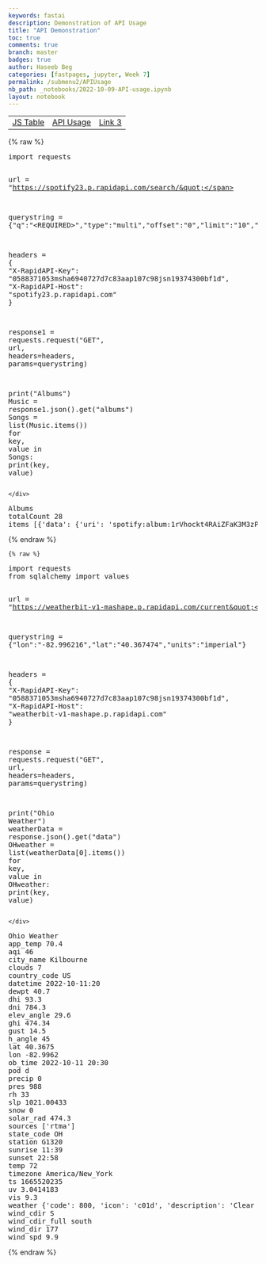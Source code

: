 ```yaml
---
keywords: fastai
description: Demonstration of API Usage 
title: "API Demonstration"
toc: true
comments: true 
branch: master
badges: true
author: Haseeb Beg
categories: [fastpages, jupyter, Week 7]
permalink: /submenu2/APIUsage
nb_path: _notebooks/2022-10-09-API-usage.ipynb
layout: notebook
---
```


<!--
#################################################
### THIS FILE WAS AUTOGENERATED! DO NOT EDIT! ###
#################################################
# file to edit: _notebooks/2022-10-09-API-usage.ipynb
-->

<div class="container" id="notebook-container">
        
<div class="cell border-box-sizing text_cell rendered"><div class="inner_cell">
<div class="text_cell_render border-box-sizing rendered_html">
<table>
        <tbody>
    <tr>
        <td>
        <a href="{{site.baseurl}}/submenu/js-trial-and-error">JS Table</a>
        </td>
        <td>
        <a href="{{site.baseurl}}/submenu2/APIUsage">API Usage</a>
        </td>
        <td>
        <a href="#">Link 3</a>
        </td>
    </tr>
        </tbody>
</table>
</div>
</div>
</div>
    {% raw %}
    
<div class="cell border-box-sizing code_cell rendered">
<div class="input">

<div class="inner_cell">
    <div class="input_area">
<div class=" highlight hl-ipython3"><pre><span></span><span class="kn">import</span> <span class="nn">requests</span>

<span class="n">url</span> <span class="o">=</span> <span class="s2">&quot;https://spotify23.p.rapidapi.com/search/&quot;</span>

<span class="n">querystring</span> <span class="o">=</span> <span class="p">{</span><span class="s2">&quot;q&quot;</span><span class="p">:</span><span class="s2">&quot;&lt;REQUIRED&gt;&quot;</span><span class="p">,</span><span class="s2">&quot;type&quot;</span><span class="p">:</span><span class="s2">&quot;multi&quot;</span><span class="p">,</span><span class="s2">&quot;offset&quot;</span><span class="p">:</span><span class="s2">&quot;0&quot;</span><span class="p">,</span><span class="s2">&quot;limit&quot;</span><span class="p">:</span><span class="s2">&quot;10&quot;</span><span class="p">,</span><span class="s2">&quot;numberOfTopResults&quot;</span><span class="p">:</span><span class="s2">&quot;5&quot;</span><span class="p">}</span>

<span class="n">headers</span> <span class="o">=</span> <span class="p">{</span>
	<span class="s2">&quot;X-RapidAPI-Key&quot;</span><span class="p">:</span> <span class="s2">&quot;0588371053msha6940727d7c83aap107c98jsn19374300bf1d&quot;</span><span class="p">,</span>
	<span class="s2">&quot;X-RapidAPI-Host&quot;</span><span class="p">:</span> <span class="s2">&quot;spotify23.p.rapidapi.com&quot;</span>
<span class="p">}</span>

<span class="n">response1</span> <span class="o">=</span> <span class="n">requests</span><span class="o">.</span><span class="n">request</span><span class="p">(</span><span class="s2">&quot;GET&quot;</span><span class="p">,</span> <span class="n">url</span><span class="p">,</span> <span class="n">headers</span><span class="o">=</span><span class="n">headers</span><span class="p">,</span> <span class="n">params</span><span class="o">=</span><span class="n">querystring</span><span class="p">)</span>



<span class="nb">print</span><span class="p">(</span><span class="s2">&quot;Albums&quot;</span><span class="p">)</span>
<span class="n">Music</span> <span class="o">=</span> <span class="n">response1</span><span class="o">.</span><span class="n">json</span><span class="p">()</span><span class="o">.</span><span class="n">get</span><span class="p">(</span><span class="s2">&quot;albums&quot;</span><span class="p">)</span>
<span class="n">Songs</span> <span class="o">=</span> <span class="nb">list</span><span class="p">(</span><span class="n">Music</span><span class="o">.</span><span class="n">items</span><span class="p">())</span>
<span class="k">for</span> <span class="n">key</span><span class="p">,</span> <span class="n">value</span> <span class="ow">in</span> <span class="n">Songs</span><span class="p">:</span>
	<span class="nb">print</span><span class="p">(</span><span class="n">key</span><span class="p">,</span> <span class="n">value</span><span class="p">)</span>
</pre></div>

    </div>
</div>
</div>

<div class="output_wrapper">
<div class="output">

<div class="output_area">

<div class="output_subarea output_stream output_stdout output_text">
<pre>Albums
totalCount 28
items [{&#39;data&#39;: {&#39;uri&#39;: &#39;spotify:album:1rVhockt4RAiZFaK3M3zPB&#39;, &#39;name&#39;: &#39;No Jacket Required (2016 Remaster)&#39;, &#39;artists&#39;: {&#39;items&#39;: [{&#39;uri&#39;: &#39;spotify:artist:4lxfqrEsLX6N1N4OCSkILp&#39;, &#39;profile&#39;: {&#39;name&#39;: &#39;Phil Collins&#39;}}]}, &#39;coverArt&#39;: {&#39;sources&#39;: [{&#39;url&#39;: &#39;https://i.scdn.co/image/ab67616d00001e0279553c4dcec1846d3a5c49ab&#39;, &#39;width&#39;: 300, &#39;height&#39;: 300}, {&#39;url&#39;: &#39;https://i.scdn.co/image/ab67616d0000485179553c4dcec1846d3a5c49ab&#39;, &#39;width&#39;: 64, &#39;height&#39;: 64}, {&#39;url&#39;: &#39;https://i.scdn.co/image/ab67616d0000b27379553c4dcec1846d3a5c49ab&#39;, &#39;width&#39;: 640, &#39;height&#39;: 640}]}, &#39;date&#39;: {&#39;year&#39;: 1985}}}, {&#39;data&#39;: {&#39;uri&#39;: &#39;spotify:album:7avlHipAwnKsxcXwC9Wpin&#39;, &#39;name&#39;: &#39;No Jacket Required (Deluxe Edition)&#39;, &#39;artists&#39;: {&#39;items&#39;: [{&#39;uri&#39;: &#39;spotify:artist:4lxfqrEsLX6N1N4OCSkILp&#39;, &#39;profile&#39;: {&#39;name&#39;: &#39;Phil Collins&#39;}}]}, &#39;coverArt&#39;: {&#39;sources&#39;: [{&#39;url&#39;: &#39;https://i.scdn.co/image/ab67616d00001e0257480be4ce4fd7659a25b7d9&#39;, &#39;width&#39;: 300, &#39;height&#39;: 300}, {&#39;url&#39;: &#39;https://i.scdn.co/image/ab67616d0000485157480be4ce4fd7659a25b7d9&#39;, &#39;width&#39;: 64, &#39;height&#39;: 64}, {&#39;url&#39;: &#39;https://i.scdn.co/image/ab67616d0000b27357480be4ce4fd7659a25b7d9&#39;, &#39;width&#39;: 640, &#39;height&#39;: 640}]}, &#39;date&#39;: {&#39;year&#39;: 1985}}}, {&#39;data&#39;: {&#39;uri&#39;: &#39;spotify:album:3JalRx7hoyAC7pyoc7aaw7&#39;, &#39;name&#39;: &#39;Some Assembly Required&#39;, &#39;artists&#39;: {&#39;items&#39;: [{&#39;uri&#39;: &#39;spotify:artist:1dwRnam2taNMv8H3VR6isd&#39;, &#39;profile&#39;: {&#39;name&#39;: &#39;Assembly of Dust&#39;}}]}, &#39;coverArt&#39;: {&#39;sources&#39;: [{&#39;url&#39;: &#39;https://i.scdn.co/image/ab67616d00001e023a08256fb7ce8a38b41ea5ff&#39;, &#39;width&#39;: 300, &#39;height&#39;: 300}, {&#39;url&#39;: &#39;https://i.scdn.co/image/ab67616d000048513a08256fb7ce8a38b41ea5ff&#39;, &#39;width&#39;: 64, &#39;height&#39;: 64}, {&#39;url&#39;: &#39;https://i.scdn.co/image/ab67616d0000b2733a08256fb7ce8a38b41ea5ff&#39;, &#39;width&#39;: 640, &#39;height&#39;: 640}]}, &#39;date&#39;: {&#39;year&#39;: 2009}}}, {&#39;data&#39;: {&#39;uri&#39;: &#39;spotify:album:5gxL1YPTDUtyUG2Qp3wVO0&#39;, &#39;name&#39;: &#39;Required Etiquette Vol. 1&#39;, &#39;artists&#39;: {&#39;items&#39;: [{&#39;uri&#39;: &#39;spotify:artist:0LyfQWJT6nXafLPZqxe9Of&#39;, &#39;profile&#39;: {&#39;name&#39;: &#39;Various Artists&#39;}}]}, &#39;coverArt&#39;: {&#39;sources&#39;: [{&#39;url&#39;: &#39;https://i.scdn.co/image/ab67616d00001e023f494786d82cc0f20a452dbe&#39;, &#39;width&#39;: 300, &#39;height&#39;: 300}, {&#39;url&#39;: &#39;https://i.scdn.co/image/ab67616d000048513f494786d82cc0f20a452dbe&#39;, &#39;width&#39;: 64, &#39;height&#39;: 64}, {&#39;url&#39;: &#39;https://i.scdn.co/image/ab67616d0000b2733f494786d82cc0f20a452dbe&#39;, &#39;width&#39;: 640, &#39;height&#39;: 640}]}, &#39;date&#39;: {&#39;year&#39;: 2014}}}, {&#39;data&#39;: {&#39;uri&#39;: &#39;spotify:album:53aQdegVPKq4MgSGgCQuLz&#39;, &#39;name&#39;: &#39;No Faith Required&#39;, &#39;artists&#39;: {&#39;items&#39;: [{&#39;uri&#39;: &#39;spotify:artist:4DMlDJn7CPSSS0DuUf1vrH&#39;, &#39;profile&#39;: {&#39;name&#39;: &#39;Snowy White&#39;}}, {&#39;uri&#39;: &#39;spotify:artist:5zRIFTHDQwGWKZ7z61fFKb&#39;, &#39;profile&#39;: {&#39;name&#39;: &#39;The White Flames&#39;}}]}, &#39;coverArt&#39;: {&#39;sources&#39;: [{&#39;url&#39;: &#39;https://i.scdn.co/image/ab67616d00001e02c3e11f275c54926f5bfcb411&#39;, &#39;width&#39;: 300, &#39;height&#39;: 300}, {&#39;url&#39;: &#39;https://i.scdn.co/image/ab67616d00004851c3e11f275c54926f5bfcb411&#39;, &#39;width&#39;: 64, &#39;height&#39;: 64}, {&#39;url&#39;: &#39;https://i.scdn.co/image/ab67616d0000b273c3e11f275c54926f5bfcb411&#39;, &#39;width&#39;: 640, &#39;height&#39;: 640}]}, &#39;date&#39;: {&#39;year&#39;: 1996}}}, {&#39;data&#39;: {&#39;uri&#39;: &#39;spotify:album:0BbeoTXqQv0qKki6CDcznI&#39;, &#39;name&#39;: &#39;Disassembly Required (Teaser Original Soundtrack)&#39;, &#39;artists&#39;: {&#39;items&#39;: [{&#39;uri&#39;: &#39;spotify:artist:0yXeAQirPMVzAlhxGvux1s&#39;, &#39;profile&#39;: {&#39;name&#39;: &#39;Liam Vickers&#39;}}]}, &#39;coverArt&#39;: {&#39;sources&#39;: [{&#39;url&#39;: &#39;https://i.scdn.co/image/ab67616d00001e0226cf2e2751ee0aec2cf62479&#39;, &#39;width&#39;: 300, &#39;height&#39;: 300}, {&#39;url&#39;: &#39;https://i.scdn.co/image/ab67616d0000485126cf2e2751ee0aec2cf62479&#39;, &#39;width&#39;: 64, &#39;height&#39;: 64}, {&#39;url&#39;: &#39;https://i.scdn.co/image/ab67616d0000b27326cf2e2751ee0aec2cf62479&#39;, &#39;width&#39;: 640, &#39;height&#39;: 640}]}, &#39;date&#39;: {&#39;year&#39;: 2021}}}, {&#39;data&#39;: {&#39;uri&#39;: &#39;spotify:album:1nYOe3S7pWbZwbzS92IScH&#39;, &#39;name&#39;: &#39;Required Repertoire for the 46th PTNA Piano Competition 2022, Vol. 1&#39;, &#39;artists&#39;: {&#39;items&#39;: [{&#39;uri&#39;: &#39;spotify:artist:0LyfQWJT6nXafLPZqxe9Of&#39;, &#39;profile&#39;: {&#39;name&#39;: &#39;Various Artists&#39;}}]}, &#39;coverArt&#39;: {&#39;sources&#39;: [{&#39;url&#39;: &#39;https://i.scdn.co/image/ab67616d00001e0258c6ffa1c61bed0f61ac1204&#39;, &#39;width&#39;: 300, &#39;height&#39;: 300}, {&#39;url&#39;: &#39;https://i.scdn.co/image/ab67616d0000485158c6ffa1c61bed0f61ac1204&#39;, &#39;width&#39;: 64, &#39;height&#39;: 64}, {&#39;url&#39;: &#39;https://i.scdn.co/image/ab67616d0000b27358c6ffa1c61bed0f61ac1204&#39;, &#39;width&#39;: 640, &#39;height&#39;: 640}]}, &#39;date&#39;: {&#39;year&#39;: 2022}}}, {&#39;data&#39;: {&#39;uri&#39;: &#39;spotify:album:3xEUUVwjNVvTaHQjcpea8O&#39;, &#39;name&#39;: &#39;Assembly Required&#39;, &#39;artists&#39;: {&#39;items&#39;: [{&#39;uri&#39;: &#39;spotify:artist:6ytGxUYeXamODJwiXuZvjO&#39;, &#39;profile&#39;: {&#39;name&#39;: &#39;Olivia Penalva&#39;}}]}, &#39;coverArt&#39;: {&#39;sources&#39;: [{&#39;url&#39;: &#39;https://i.scdn.co/image/ab67616d00001e02e098b0f0c819f5075263fd0c&#39;, &#39;width&#39;: 300, &#39;height&#39;: 300}, {&#39;url&#39;: &#39;https://i.scdn.co/image/ab67616d00004851e098b0f0c819f5075263fd0c&#39;, &#39;width&#39;: 64, &#39;height&#39;: 64}, {&#39;url&#39;: &#39;https://i.scdn.co/image/ab67616d0000b273e098b0f0c819f5075263fd0c&#39;, &#39;width&#39;: 640, &#39;height&#39;: 640}]}, &#39;date&#39;: {&#39;year&#39;: 2022}}}, {&#39;data&#39;: {&#39;uri&#39;: &#39;spotify:album:55bIeFDVLsLwa3WEnSJe0C&#39;, &#39;name&#39;: &#39;No Fantasy Required&#39;, &#39;artists&#39;: {&#39;items&#39;: [{&#39;uri&#39;: &#39;spotify:artist:5l9wiTZVfqQTfMDOt0HtwC&#39;, &#39;profile&#39;: {&#39;name&#39;: &#39;Tiga&#39;}}]}, &#39;coverArt&#39;: {&#39;sources&#39;: [{&#39;url&#39;: &#39;https://i.scdn.co/image/ab67616d00001e023542e4268c5a12d41a98b164&#39;, &#39;width&#39;: 300, &#39;height&#39;: 300}, {&#39;url&#39;: &#39;https://i.scdn.co/image/ab67616d000048513542e4268c5a12d41a98b164&#39;, &#39;width&#39;: 64, &#39;height&#39;: 64}, {&#39;url&#39;: &#39;https://i.scdn.co/image/ab67616d0000b2733542e4268c5a12d41a98b164&#39;, &#39;width&#39;: 640, &#39;height&#39;: 640}]}, &#39;date&#39;: {&#39;year&#39;: 2016}}}, {&#39;data&#39;: {&#39;uri&#39;: &#39;spotify:album:2ZNhj2qao5CEasrS2NH45J&#39;, &#39;name&#39;: &#39;No Assembly Required&#39;, &#39;artists&#39;: {&#39;items&#39;: [{&#39;uri&#39;: &#39;spotify:artist:70BRQ5tBte6kVqHviL3srE&#39;, &#39;profile&#39;: {&#39;name&#39;: &#39;Pieces Of A Dream&#39;}}]}, &#39;coverArt&#39;: {&#39;sources&#39;: [{&#39;url&#39;: &#39;https://i.scdn.co/image/ab67616d00001e0238b547096e33bf308c492a4b&#39;, &#39;width&#39;: 300, &#39;height&#39;: 300}, {&#39;url&#39;: &#39;https://i.scdn.co/image/ab67616d0000485138b547096e33bf308c492a4b&#39;, &#39;width&#39;: 64, &#39;height&#39;: 64}, {&#39;url&#39;: &#39;https://i.scdn.co/image/ab67616d0000b27338b547096e33bf308c492a4b&#39;, &#39;width&#39;: 640, &#39;height&#39;: 640}]}, &#39;date&#39;: {&#39;year&#39;: 2004}}}]
</pre>
</div>
</div>

</div>
</div>

</div>
    {% endraw %}

    {% raw %}
    
<div class="cell border-box-sizing code_cell rendered">
<div class="input">

<div class="inner_cell">
    <div class="input_area">
<div class=" highlight hl-ipython3"><pre><span></span><span class="kn">import</span> <span class="nn">requests</span>
<span class="kn">from</span> <span class="nn">sqlalchemy</span> <span class="kn">import</span> <span class="n">values</span>

<span class="n">url</span> <span class="o">=</span> <span class="s2">&quot;https://weatherbit-v1-mashape.p.rapidapi.com/current&quot;</span>

<span class="n">querystring</span> <span class="o">=</span> <span class="p">{</span><span class="s2">&quot;lon&quot;</span><span class="p">:</span><span class="s2">&quot;-82.996216&quot;</span><span class="p">,</span><span class="s2">&quot;lat&quot;</span><span class="p">:</span><span class="s2">&quot;40.367474&quot;</span><span class="p">,</span><span class="s2">&quot;units&quot;</span><span class="p">:</span><span class="s2">&quot;imperial&quot;</span><span class="p">}</span>

<span class="n">headers</span> <span class="o">=</span> <span class="p">{</span>
	<span class="s2">&quot;X-RapidAPI-Key&quot;</span><span class="p">:</span> <span class="s2">&quot;0588371053msha6940727d7c83aap107c98jsn19374300bf1d&quot;</span><span class="p">,</span>
	<span class="s2">&quot;X-RapidAPI-Host&quot;</span><span class="p">:</span> <span class="s2">&quot;weatherbit-v1-mashape.p.rapidapi.com&quot;</span>
<span class="p">}</span>

<span class="n">response</span> <span class="o">=</span> <span class="n">requests</span><span class="o">.</span><span class="n">request</span><span class="p">(</span><span class="s2">&quot;GET&quot;</span><span class="p">,</span> <span class="n">url</span><span class="p">,</span> <span class="n">headers</span><span class="o">=</span><span class="n">headers</span><span class="p">,</span> <span class="n">params</span><span class="o">=</span><span class="n">querystring</span><span class="p">)</span>

<span class="nb">print</span><span class="p">(</span><span class="s2">&quot;Ohio Weather&quot;</span><span class="p">)</span>
<span class="n">weatherData</span> <span class="o">=</span> <span class="n">response</span><span class="o">.</span><span class="n">json</span><span class="p">()</span><span class="o">.</span><span class="n">get</span><span class="p">(</span><span class="s2">&quot;data&quot;</span><span class="p">)</span>
<span class="n">OHweather</span> <span class="o">=</span> <span class="nb">list</span><span class="p">(</span><span class="n">weatherData</span><span class="p">[</span><span class="mi">0</span><span class="p">]</span><span class="o">.</span><span class="n">items</span><span class="p">())</span>
<span class="k">for</span> <span class="n">key</span><span class="p">,</span> <span class="n">value</span> <span class="ow">in</span> <span class="n">OHweather</span><span class="p">:</span>
	<span class="nb">print</span><span class="p">(</span><span class="n">key</span><span class="p">,</span> <span class="n">value</span><span class="p">)</span>
</pre></div>

    </div>
</div>
</div>

<div class="output_wrapper">
<div class="output">

<div class="output_area">

<div class="output_subarea output_stream output_stdout output_text">
<pre>Ohio Weather
app_temp 70.4
aqi 46
city_name Kilbourne
clouds 7
country_code US
datetime 2022-10-11:20
dewpt 40.7
dhi 93.3
dni 784.3
elev_angle 29.6
ghi 474.34
gust 14.5
h_angle 45
lat 40.3675
lon -82.9962
ob_time 2022-10-11 20:30
pod d
precip 0
pres 988
rh 33
slp 1021.00433
snow 0
solar_rad 474.3
sources [&#39;rtma&#39;]
state_code OH
station G1320
sunrise 11:39
sunset 22:58
temp 72
timezone America/New_York
ts 1665520235
uv 3.0414183
vis 9.3
weather {&#39;code&#39;: 800, &#39;icon&#39;: &#39;c01d&#39;, &#39;description&#39;: &#39;Clear sky&#39;}
wind_cdir S
wind_cdir_full south
wind_dir 177
wind_spd 9.9
</pre>
</div>
</div>

</div>
</div>

</div>
    {% endraw %}

</div>
 


